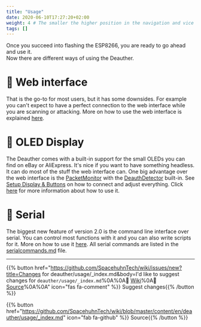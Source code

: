 ```yaml
---
title: "Usage"
date: 2020-06-10T17:27:20+02:00
weight: 4 # The smaller the higher position in the navigation and vice versa
tags: []
---
```


Once you succeed into flashing the ESP8266, you are ready to go ahead and use it.  
Now there are different ways of using the Deauther.  

# 📳 Web interface
That is the go-to for most users, but it has some downsides. For example you can't expect to have a perfect connection to the web interface while you are scanning or attacking.
More on how to use the web interface is explained [here](https://github.com/spacehuhn/esp8266_deauther/wiki/Web).

# 🎦 OLED Display
The Deauther comes with a built-in support for the small OLEDs you can find on eBay or AliExpress.
It's nice if you want to have something headless. It can do most of the stuff the web interface can. One big advantage over the web interface is the [PacketMonitor](https://github.com/spacehuhn/PacketMonitor) with the [DeauthDetector](https://github.com/spacehuhn/DeauthDetector) built-in.
See [Setup Display & Buttons](https://github.com/spacehuhn/esp8266_deauther/wiki/Setup-Display-&-Buttons) on how to connect and adjust everything.
Click [here](https://github.com/spacehuhn/esp8266_deauther/wiki/Display) for more information about how to use it.

# 🔡 Serial
The biggest new feature of version 2.0 is the command line interface over serial.
You can control most functions with it and you can also write scripts for it.
More on how to use it [here](https://github.com/spacehuhn/esp8266_deauther/wiki/Serial).
All serial commands are listed in the [serialcommands.md](https://github.com/spacehuhn/esp8266_deauther/blob/master/serialcommands.md) file.

---

{{% button href="https://github.com/SpacehuhnTech/wiki/issues/new?title=Changes for deauther/usage/_index.md&body=I'd like to suggest changes for `deauther/usage/_index.md`%0A%0A:link: [Wiki](https://spacehuhn.wiki/deauther/usage/)%0A:link: [Source](https://github.com/SpacehuhnTech/wiki/blob/master/content/en/deauther/usage/_index.md)%0A%0A<!-- Describe your desired changes -->" icon="fas fa-comment" %}}&nbsp;Suggest changes{{% /button %}}

{{% button href="https://github.com/SpacehuhnTech/wiki/blob/master/content/en/deauther/usage/_index.md" icon="fab fa-github" %}}&nbsp;Source{{% /button %}}